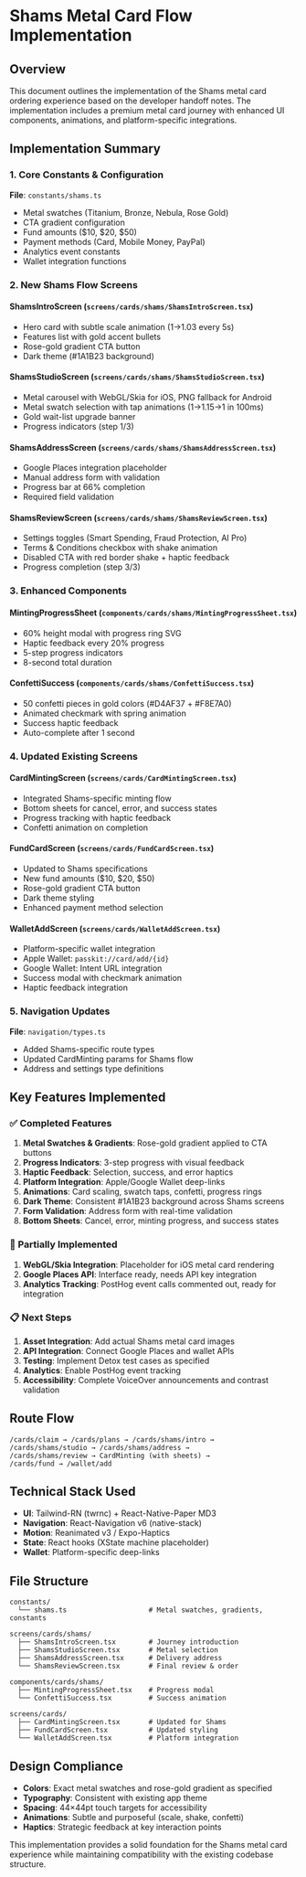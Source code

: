# Shams Metal Card Flow Implementation

## Overview
This document outlines the implementation of the Shams metal card ordering experience based on the developer handoff notes. The implementation includes a premium metal card journey with enhanced UI components, animations, and platform-specific integrations.

## Implementation Summary

### 1. Core Constants & Configuration
**File**: `constants/shams.ts`
- Metal swatches (Titanium, Bronze, Nebula, Rose Gold)
- CTA gradient configuration
- Fund amounts ($10, $20, $50)
- Payment methods (Card, Mobile Money, PayPal)
- Analytics event constants
- Wallet integration functions

### 2. New Shams Flow Screens

#### ShamsIntroScreen (`screens/cards/shams/ShamsIntroScreen.tsx`)
- Hero card with subtle scale animation (1→1.03 every 5s)
- Features list with gold accent bullets
- Rose-gold gradient CTA button
- Dark theme (#1A1B23 background)

#### ShamsStudioScreen (`screens/cards/shams/ShamsStudioScreen.tsx`)
- Metal carousel with WebGL/Skia for iOS, PNG fallback for Android
- Metal swatch selection with tap animations (1→1.15→1 in 100ms)
- Gold wait-list upgrade banner
- Progress indicators (step 1/3)

#### ShamsAddressScreen (`screens/cards/shams/ShamsAddressScreen.tsx`)
- Google Places integration placeholder
- Manual address form with validation
- Progress bar at 66% completion
- Required field validation

#### ShamsReviewScreen (`screens/cards/shams/ShamsReviewScreen.tsx`)
- Settings toggles (Smart Spending, Fraud Protection, AI Pro)
- Terms & Conditions checkbox with shake animation
- Disabled CTA with red border shake + haptic feedback
- Progress completion (step 3/3)

### 3. Enhanced Components

#### MintingProgressSheet (`components/cards/shams/MintingProgressSheet.tsx`)
- 60% height modal with progress ring SVG
- Haptic feedback every 20% progress
- 5-step progress indicators
- 8-second total duration

#### ConfettiSuccess (`components/cards/shams/ConfettiSuccess.tsx`)
- 50 confetti pieces in gold colors (#D4AF37 + #F8E7A0)
- Animated checkmark with spring animation
- Success haptic feedback
- Auto-complete after 1 second

### 4. Updated Existing Screens

#### CardMintingScreen (`screens/cards/CardMintingScreen.tsx`)
- Integrated Shams-specific minting flow
- Bottom sheets for cancel, error, and success states
- Progress tracking with haptic feedback
- Confetti animation on completion

#### FundCardScreen (`screens/cards/FundCardScreen.tsx`)
- Updated to Shams specifications
- New fund amounts ($10, $20, $50)
- Rose-gold gradient CTA button
- Dark theme styling
- Enhanced payment method selection

#### WalletAddScreen (`screens/cards/WalletAddScreen.tsx`)
- Platform-specific wallet integration
- Apple Wallet: `passkit://card/add/{id}`
- Google Wallet: Intent URL integration
- Success modal with checkmark animation
- Haptic feedback integration

### 5. Navigation Updates
**File**: `navigation/types.ts`
- Added Shams-specific route types
- Updated CardMinting params for Shams flow
- Address and settings type definitions

## Key Features Implemented

### ✅ Completed Features
1. **Metal Swatches & Gradients**: Rose-gold gradient applied to CTA buttons
2. **Progress Indicators**: 3-step progress with visual feedback
3. **Haptic Feedback**: Selection, success, and error haptics
4. **Platform Integration**: Apple/Google Wallet deep-links
5. **Animations**: Card scaling, swatch taps, confetti, progress rings
6. **Dark Theme**: Consistent #1A1B23 background across Shams screens
7. **Form Validation**: Address form with real-time validation
8. **Bottom Sheets**: Cancel, error, minting progress, and success states

### 🔄 Partially Implemented
1. **WebGL/Skia Integration**: Placeholder for iOS metal card rendering
2. **Google Places API**: Interface ready, needs API key integration
3. **Analytics Tracking**: PostHog event calls commented out, ready for integration

### 📋 Next Steps
1. **Asset Integration**: Add actual Shams metal card images
2. **API Integration**: Connect Google Places and wallet APIs
3. **Testing**: Implement Detox test cases as specified
4. **Analytics**: Enable PostHog event tracking
5. **Accessibility**: Complete VoiceOver announcements and contrast validation

## Route Flow
```
/cards/claim → /cards/plans → /cards/shams/intro → 
/cards/shams/studio → /cards/shams/address → 
/cards/shams/review → CardMinting (with sheets) → 
/cards/fund → /wallet/add
```

## Technical Stack Used
- **UI**: Tailwind-RN (twrnc) + React-Native-Paper MD3
- **Navigation**: React-Navigation v6 (native-stack)
- **Motion**: Reanimated v3 / Expo-Haptics
- **State**: React hooks (XState machine placeholder)
- **Wallet**: Platform-specific deep-links

## File Structure
```
constants/
  └── shams.ts                    # Metal swatches, gradients, constants

screens/cards/shams/
  ├── ShamsIntroScreen.tsx        # Journey introduction
  ├── ShamsStudioScreen.tsx       # Metal selection
  ├── ShamsAddressScreen.tsx      # Delivery address
  └── ShamsReviewScreen.tsx       # Final review & order

components/cards/shams/
  ├── MintingProgressSheet.tsx    # Progress modal
  └── ConfettiSuccess.tsx         # Success animation

screens/cards/
  ├── CardMintingScreen.tsx       # Updated for Shams
  ├── FundCardScreen.tsx          # Updated styling
  └── WalletAddScreen.tsx         # Platform integration
```

## Design Compliance
- **Colors**: Exact metal swatches and rose-gold gradient as specified
- **Typography**: Consistent with existing app theme
- **Spacing**: 44×44pt touch targets for accessibility
- **Animations**: Subtle and purposeful (scale, shake, confetti)
- **Haptics**: Strategic feedback at key interaction points

This implementation provides a solid foundation for the Shams metal card experience while maintaining compatibility with the existing codebase structure.
